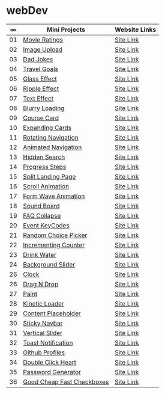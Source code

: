 # webDev

|  ∞  | Mini Projects                                                                                                     | Website Links                                              |
| :-: | ----------------------------------------------------------------------------------------------------------------- | ---------------------------------------------------------- |
| 01  | [Movie Ratings](https://github.com/abdullahtabish/webDev/tree/main/Movie%20Ratings)                               | [Site Link](https://count-movieratings.netlify.app/)       |
| 02  | [Image Upload](https://github.com/abdullahtabish/webDev/tree/main/Image%20Upload)                                 | [Site Link](https://count-imageupload.herokuapp.com/)      |
| 03  | [Dad Jokes](https://github.com/abdullahtabish/webDev/tree/main/Dad%20Jokes)                                       | [Site Link](https://count-dadjokes.netlify.app/)           |
| 04  | [Travel Goals](https://github.com/abdullahtabish/webDev/tree/main/Travel%20Goals)                                 | [Site Link](https://count-travelgoals.netlify.app/)        |
| 05  | [Glass Effect](https://github.com/abdullahtabish/webDev/tree/main/Glass%20Effect)                                 | [Site Link](https://count-glasseffect.netlify.app/)        |
| 06  | [Ripple Effect](https://github.com/abdullahtabish/webDev/tree/main/Ripple%20Effect)                               | [Site Link](https://count-rippleeffect.netlify.app/)       |
| 07  | [Text Effect](https://github.com/abdullahtabish/webDev/tree/main/Text%20Effect)                                   | [Site Link](https://count-texteffect.netlify.app/)         |
| 08  | [Blurry Loading](https://github.com/abdullahtabish/webDev/tree/main/Blurry%20Loading)                             | [Site Link](https://count-blurryloading.netlify.app/)      |
| 09  | [Course Card](https://github.com/abdullahtabish/webDev/tree/main/Course%20Card)                                   | [Site Link](https://count-coursecard.netlify.app/)         |
| 10  | [Expanding Cards](https://github.com/abdullahtabish/webDev/tree/main/Expanding%20Cards)                           | [Site Link](https://count-expandingcards.netlify.app/)     |
| 11  | [Rotating Navigation](https://github.com/abdullahtabish/webDev/tree/main/Rotating%20Navigation)                   | [Site Link](https://count-chartreuxcat.netlify.app/)       |
| 12  | [Animated Navigation](https://github.com/abdullahtabish/webDev/tree/main/Animated%20Navigation)                   | [Site Link](https://count-animatednavigation.netlify.app/) |
| 13  | [Hidden Search](https://github.com/abdullahtabish/webDev/tree/main/Hidden%20Search)                               | [Site Link](https://count-hiddensearch.netlify.app/)       |
| 14  | [Progress Steps](https://github.com/abdullahtabish/webDev/tree/main/Progress%20Steps)                             | [Site Link](https://count-progresssteps.netlify.app/)      |
| 15  | [Split Landing Page](https://github.com/abdullahtabish/webDev/tree/main/Split%20Landing%20Page)                   | [Site Link](https://count-splitlandingpage.netlify.app/)   |
| 16  | [Scroll Animation](https://github.com/abdullahtabish/webDev/tree/main/Scroll%20Animation)                         | [Site Link](https://count-scrollanimation.netlify.app/)    |
| 17  | [Form Wave Animation](https://github.com/abdullahtabish/webDev/tree/main/Form%20Wave)                             | [Site Link](https://count-formwave.netlify.app/)           |
| 18  | [Sound Board](https://github.com/abdullahtabish/webDev/tree/main/Sound%20Board)                                   | [Site Link](https://count-soundboard.netlify.app/)         |
| 19  | [FAQ Collapse](https://github.com/abdullahtabish/webDev/tree/main/FAQ%20Collapse)                                 | [Site Link](https://count-faqcollapse.netlify.app/)        |
| 20  | [Event KeyCodes](https://github.com/abdullahtabish/webDev/tree/main/Event%20KeyCodes)                             | [Site Link](https://count-eventkeycodes.netlify.app/)      |
| 21  | [Random Choice Picker](https://github.com/abdullahtabish/webDev/tree/main/Random%20Choice%20Picker)               | [Site Link](https://count-randomchoicepicker.netlify.app/) |
| 22  | [Incrementing Counter](https://github.com/abdullahtabish/webDev/tree/main/Incrementing%20Counter)                 | [Site Link](https://count-incrementcounter.netlify.app/)   |
| 23  | [Drink Water](https://github.com/abdullahtabish/webDev/tree/main/Drink%20Water)                                   | [Site Link](https://count-drinkwater.netlify.app/)         |
| 24  | [Background Slider](https://github.com/abdullahtabish/webDev/tree/main/Background%20Slider)                       | [Site Link](https://count-backgroundslider.netlify.app/)   |
| 26  | [Clock](https://github.com/abdullahtabish/webDev/tree/main/Clock)                                                 | [Site Link](https://count-themeclock.netlify.app/)         |
| 26  | [Drag N Drop](https://github.com/abdullahtabish/webDev/tree/main/Drag%20N%20Drop)                                 | [Site Link](https://count-dragndrop.netlify.app/)          |
| 27  | [Paint](https://github.com/abdullahtabish/webDev/tree/main/Paint)                                                 | [Site Link](https://count-paint.netlify.app/)              |
| 28  | [Kinetic Loader](https://github.com/abdullahtabish/webDev/tree/main/Kinetic%20Loader)                             | [Site Link](https://count-kineticloader.netlify.app/)      |
| 29  | [Content Placeholder](https://github.com/abdullahtabish/webDev/tree/main/Content%20Placeholder)                   | [Site Link](https://count-contentplaceholder.netlify.app/) |
| 30  | [Sticky Navbar](https://github.com/abdullahtabish/webDev/tree/main/Sticky%20Navbar)                               | [Site Link](https://count-stickynavbar.netlify.app/)       |
| 31  | [Vertical Slider](https://github.com/abdullahtabish/webDev/tree/main/Vertical%20Slider)                           | [Site Link](https://count-verticalslider.netlify.app/)     |
| 32  | [Toast Notification](https://github.com/abdullahtabish/webDev/tree/main/Toast%20Notification)                     | [Site Link](https://count-toastnotification.netlify.app/)  |
| 33  | [Github Profiles](https://github.com/abdullahtabish/webDev/tree/main/Github%20Profiles)                           | [Site Link](https://count-githubprofiles.netlify.app/)     |
| 34  | [Double Click Heart](https://github.com/abdullahtabish/webDev/tree/main/Double%20Click%20Heart)                   | [Site Link](https://count-doubleclickheart.netlify.app/)   |
| 35  | [Password Generator](https://github.com/abdullahtabish/webDev/tree/main/Password%20Generator)                     | [Site Link](https://count-passwordgenerator.netlify.app/)  |
| 36  | [Good Cheap Fast Checkboxes](https://github.com/abdullahtabish/webDev/tree/main/Good%20Cheap%20Fast%20Checkboxes) | [Site Link](https://count-checkboxes.netlify.app/)         |
